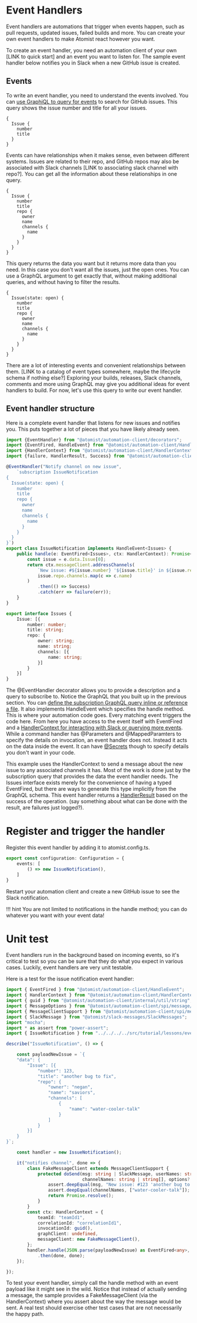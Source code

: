 # Event Handlers

Event handlers are automations that trigger when events happen, such as pull requests, updated issues, failed builds and more.  You can create your own event handlers to make Atomist react however you want.

To create an event handler, you need an automation client of your own [LINK to quick start] and an event you want to listen for. The sample event handler below notifies you in Slack when a new GitHub issue is created.

## Events

To write an event handler, you need to understand the events involved. You can [use GraphiQL to query for events](graphql.md#accessing-data-with-graphiql) to search for GitHub issues. This query shows the issue number and title for all your issues.

```
{
  Issue {
    number
    title
  }
}
```

Events can have relationships when it makes sense, even between different systems. Issues are related to their repo, and GitHub repos may also be associated with Slack channels [LINK to associating slack channel with repo?]. You can get all the information about these relationships in one query.

```
{
  Issue {
    number
    title
    repo {
      owner
      name
      channels {
        name
      }
    }
  }
}
```

This query returns the data you want but it returns more data than you need. In this case you don't want all the issues, just the open ones. You can use a GraphQL argument to get exactly that, without making additional queries, and without having to filter the results.

```
{
  Issue(state: open) {
    number
    title
    repo {
      owner
      name
      channels {
        name
      }
    }
  }
}
```

There are a lot of interesting events and convenient relationships between them. [LINK to a catalog of event types somewhere, maybe the lifecycle schema if nothing else?] Exploring your builds, releases, Slack channels, comments and more using GraphQL may give you additional ideas for event handlers to build. For now, let's use this query to write our event handler. 

## Event handler structure

Here is a complete event handler that listens for new issues and notifies you. This puts together a lot of pieces that you have likely already seen.

```typescript
import {EventHandler} from "@atomist/automation-client/decorators";
import {EventFired, HandleEvent} from "@atomist/automation-client/HandleEvent";
import {HandlerContext} from "@atomist/automation-client/HandlerContext";
import {failure, HandlerResult, Success} from "@atomist/automation-client/HandlerResult";

@EventHandler("Notify channel on new issue",
    `subscription IssueNotification
{
  Issue(state: open) {
    number
    title
    repo {
      owner
      name
      channels {
        name
      }
    }
  }
}`)
export class IssueNotification implements HandleEvent<Issues> {
    public handle(e: EventFired<Issues>, ctx: HandlerContext): Promise<HandlerResult> {
        const issue = e.data.Issue[0];
        return ctx.messageClient.addressChannels(
            `New issue: #${issue.number} '${issue.title}' in ${issue.repo.owner}.${issue.repo.name}`,
            issue.repo.channels.map(c => c.name)
        )
            .then(() => Success)
            .catch(err => failure(err));
    }
}

export interface Issues {
    Issue: [{
        number: number;
        title: string;
        repo: {
            owner: string;
            name: string;
            channels: [{
                name: string;
            }]
        }
    }]
}
```

The @EventHandler decorator allows you to provide a description and a query to subscribe to. Notice the GraphQL that you built up in the previous section. You can [define the subscription GraphQL query inline or reference a file](graphql.md#subscriptions). It also implements HandleEvent which specifies the handle method. This is where your automation code goes. Every matching event triggers the code here. From here you have access to the event itself with EventFired and a [HandlerContext for interacting with Slack or querying more events](commands.md#what-do-you-get). While a command handler has @Parameters and @MappedParamters to specify the details on invocation, an event handler does not. Instead it acts on the data inside the event. It can have [@Secrets](commands.md#secrets) though to specify details you don't want in your code.

This example uses the HandlerContext to send a message about the new issue to any associated channels it has. Most of the work is done just by the subscription query that provides the data the event handler needs. The Issues interface exists merely for the convenience of having a typed EventFired, but there are ways to generate this type implicitly from the GraphQL schema. This event handler returns a [HandlerResult](commands.md#what-do-you-give-back) based on the success of the operation. (say something about what can be done with the result, are failures just logged?).

# Register and trigger the handler

Register this event handler by adding it to atomist.config.ts.

```typescript
export const configuration: Configuration = {
    events: [
        () => new IssueNotification(),
    ]
}
```

Restart your automation client and create a new GitHub issue to see the Slack notification. 

!!! hint 
    You are not limited to notifications in the handle method; you can do whatever you want with your event data!

# Unit test

Event handlers run in the background based on incoming events, so it's critical to test so you can be sure that they do what you expect in various cases. Luckily, event handlers are very unit testable. 

Here is a test for the issue notification event handler:

```typescript
import { EventFired } from "@atomist/automation-client/HandleEvent";
import { HandlerContext } from "@atomist/automation-client/HandlerContext";
import { guid } from "@atomist/automation-client/internal/util/string";
import { MessageOptions } from "@atomist/automation-client/spi/message/MessageClient";
import { MessageClientSupport } from "@atomist/automation-client/spi/message/MessageClientSupport";
import { SlackMessage } from "@atomist/slack-messages/SlackMessages";
import "mocha";
import * as assert from "power-assert";
import { IssueNotification } from "../../../../src/tutorial/lessons/events/IssueNotification";

describe("IssueNotification", () => {

    const payloadNewIssue = `{
	"data": {
		"Issue": [{
			"number": 123,
			"title": "another bug to fix",
			"repo": {
			    "owner": "negan",
			    "name": "saviors",
			    "channels": [
			        {
			            "name": "water-cooler-talk"
			        }
			    ]
			}
		}]
	}
}`;

    const handler = new IssueNotification();

    it("notifies channel", done => {
        class FakeMessageClient extends MessageClientSupport {
            protected doSend(msg: string | SlackMessage, userNames: string | string[],
                             channelNames: string | string[], options?: MessageOptions): Promise<any> {
                assert.deepEqual(msg, "New issue: #123 'another bug to fix' in negan.saviors");
                assert.deepEqual(channelNames, ["water-cooler-talk"]);
                return Promise.resolve();
            }
        }
        const ctx: HandlerContext = {
            teamId: "teamId1",
            correlationId: "correlationId1",
            invocationId: guid(),
            graphClient: undefined,
            messageClient: new FakeMessageClient(),
        };
        handler.handle(JSON.parse(payloadNewIssue) as EventFired<any>, ctx)
            .then(done, done);
    });

});
```

To test your event handler, simply call the handle method with an event payload like it might see in the wild. Notice that instead of actually sending a message, the sample provides a FakeMessageClient (via the HandlerContext) where you assert about the way the message would be sent. A real test should exercise other test cases that are not necessarily the happy path.
